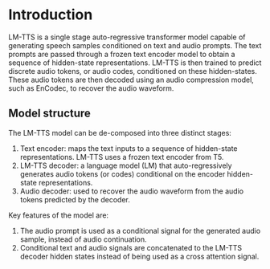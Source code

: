 # Introduction

LM-TTS is a single stage auto-regressive transformer model capable of generating speech samples conditioned on text and audio prompts. The text prompts are passed through a frozen text encoder model to obtain a sequence of hidden-state representations. LM-TTS is then trained to predict discrete audio tokens, or audio codes, conditioned on these hidden-states. These audio tokens are then decoded using an audio compression model, such as EnCodec, to recover the audio waveform.

## Model structure

The LM-TTS model can be de-composed into three distinct stages:

1. Text encoder: maps the text inputs to a sequence of hidden-state representations. LM-TTS uses a frozen text encoder from T5.
2. LM-TTS decoder: a language model (LM) that auto-regressively generates audio tokens (or codes) conditional on the encoder hidden-state representations.
3. Audio decoder: used to recover the audio waveform from the audio tokens predicted by the decoder.

Key features of the model are:

1. The audio prompt is used as a conditional signal for the generated audio sample, instead of audio continuation.
2. Conditional text and audio signals are concatenated to the LM-TTS decoder hidden states instead of being used as a cross attention signal.